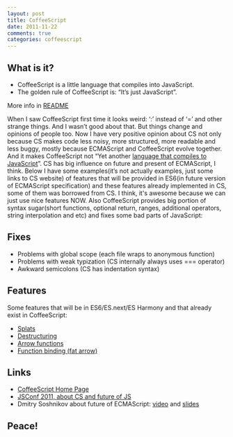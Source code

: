 ```yaml
---
layout: post
title: CoffeeScript
date: 2011-11-22
comments: true
categories: coffeescript
---
```


## What is it?

* CoffeeScript is a little language that compiles into JavaScript.
* The golden rule of CoffeeScript is: &#8220;It&#8217;s just JavaScript&#8221;.

More info in [README](http://jashkenas.github.com/coffee-script/)

When I saw CoffeeScript first time it looks weird: &#8216;:&#8217; instead of &#8216;=&#8217; and other strange things.
And I wasn&#8217;t good about that. But things change and opinions of people too.
Now I have very positive opinion about CS not only because CS makes code less noisy, more structured, more readable and less buggy,
mostly because ECMAScript and CoffeeScript evolve together.
And it makes CoffeeScript not &#8220;Yet another <a href='https://github.com/jashkenas/coffee-script/wiki/List-of-languages-that-compile-to-JS'>language that compiles to JavaScript</a>&#8221;.
CS has big influence on future and present of ECMAScript, I think.
Below I have some examples(it&#8217;s not actually examples, just some links to CS website) of features that will be provided in ES6(in future version of ECMAScript specification)
and these features already implemented in CS, some of them was borrowed from CS.
I think, it's awesome because we can just use nice features NOW.
Also CoffeeScript provides big portion of syntax sugar(short functions, optional return, ranges, additional operators, string interpolation and etc) and
fixes some bad parts of JavaScript:

## Fixes

* Problems with global scope (each file wraps to anonymous function)
* Problems with weak typization (CS internally always uses === operator)
* Awkward semicolons (CS has indentation syntax)

## Features

Some features that will be in ES6/ES.next/ES Harmony and that already exist in CoffeeScript:

* [Splats](http://jashkenas.github.com/coffee-script/#splats)
* [Destructuring](http://jashkenas.github.com/coffee-script/#destructuring)
* [Arrow functions](http://jashkenas.github.com/coffee-script/#literals)
* [Function binding (fat arrow)](http://jashkenas.github.com/coffee-script/#fat_arrow")

## Links
* [CoffeeScript Home Page](http://jashkenas.github.com/coffee-script/)
* [JSConf 2011, about CS and future of JS](http://blip.tv/jsconf/jsconf2011-jeremy-ashkenas-5258082)
* Dmitry Soshnikov about future of ECMAScript: <a href='http://blip.tv/falsyvalues/falsy-values-2010-dmitry-soshnikov-5600275'>video</a> and <a href='http://www.slideshare.net/dmitrysoshnikov/falsyvalues-dmitry-soshnikov-ecmascript-6'>slides</a>

## Peace!

